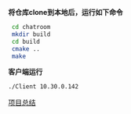 **将仓库clone到本地后，运行如下命令**
```bash
 cd chatroom
 mkdir build
 cd build
 cmake ..
 make
```
**客户端运行**
```bash
./Client 10.30.0.142
```
[项目总结](https://blog.csdn.net/2401_88420082/article/details/150537227?sharetype=blogdetail&shareId=150537227&sharerefer=APP&sharesource=2401_88420082&sharefrom=link)

